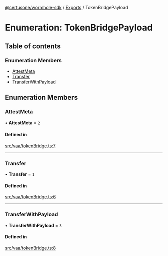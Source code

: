 [@certusone/wormhole-sdk](../README.md) / [Exports](../modules.md) / TokenBridgePayload

# Enumeration: TokenBridgePayload

## Table of contents

### Enumeration Members

- [AttestMeta](TokenBridgePayload.md#attestmeta)
- [Transfer](TokenBridgePayload.md#transfer)
- [TransferWithPayload](TokenBridgePayload.md#transferwithpayload)

## Enumeration Members

### AttestMeta

• **AttestMeta** = ``2``

#### Defined in

[src/vaa/tokenBridge.ts:7](https://github.com/wormhole-foundation/wormhole/blob/7bc96a1e/sdk/js/src/vaa/tokenBridge.ts#L7)

___

### Transfer

• **Transfer** = ``1``

#### Defined in

[src/vaa/tokenBridge.ts:6](https://github.com/wormhole-foundation/wormhole/blob/7bc96a1e/sdk/js/src/vaa/tokenBridge.ts#L6)

___

### TransferWithPayload

• **TransferWithPayload** = ``3``

#### Defined in

[src/vaa/tokenBridge.ts:8](https://github.com/wormhole-foundation/wormhole/blob/7bc96a1e/sdk/js/src/vaa/tokenBridge.ts#L8)

